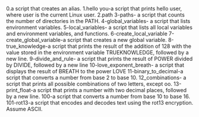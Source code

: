 0.a script that creates an alias.
1.hello you-a script that prints hello user, where user is the current Linux user.
2.path
3-paths-  a script that counts the number of directories in the PATH.
4-global_variables-  a script that lists environment variables.
5-local_variables-  a script that lists all local variables and environment variables, and functions.
6-create_local_variable
7-create_global_variable-a script that creates a new global variable.
8-true_knowledge-a script that prints the result of the addition of 128 with the value stored in the environment variable TRUEKNOWLEDGE, followed by a new line.
9-divide_and_rule- a script that prints the result of POWER divided by DIVIDE, followed by a new line
10-love_exponent_breath- a script that displays the result of BREATH to the power LOVE
11-binary_to_decimal-a script that converts a number from base 2 to base 10.
12_combinations- a script that prints all possible combinations of two letters, except oo.
13-print_float-a script that prints a number with two decimal places, followed by a new line.
100-a script that converts a number from base 10 to base 16.
101-rot13-a script that encodes and decodes text using the rot13 encryption. Assume ASCII.

